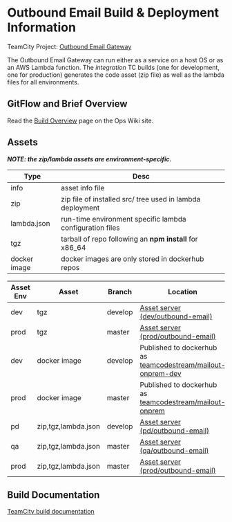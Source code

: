 # Outbound Email Build & Deployment Information

TeamCity Project: [Outbound Email Gateway](http://redirector.codestream.us/builds/outbound_email)

The Outbound Email Gateway can run either as a service on a host OS or as an AWS
Lambda function.  The _integration_ TC builds (one for development, one for
production) generates the code asset (zip file) as well as the lambda files for
all environments.

## GitFlow and Brief Overview
Read the [Build Overview](https://redirector.codestream.us/ops/workflows) page on the Ops Wiki site.

## Assets

**_NOTE: the zip/lambda assets are environment-specific._**

| Type | Desc |
| --- | --- |
| info | asset info file |
| zip | zip file of installed src/ tree used in lambda deployment |
| lambda.json | run-time environment specific lambda configuration files |
| tgz | tarball of repo following an **npm install** for x86_64 |
| docker image | docker images are only stored in dockerhub repos |

| Asset Env | Asset | Branch | Location |
| --- | --- | --- | --- |
| dev | tgz | develop | [Asset server (dev/outbound-email)](http://assets.codestream.us/artifacts/dev/outbound-email/) |
| prod | tgz| master | [Asset server (prod/outbound-email)](http://assets.codestream.us/artifacts/prod/outbound-email/) |
| dev | docker image | develop | Published to dockerhub as [teamcodestream/mailout-onprem-dev](https://cloud.docker.com/u/teamcodestream/repository/docker/teamcodestream/mailout-onprem-dev) |
| prod | docker image | master | Published to dockerhub as [teamcodestream/mailout-onprem](https://cloud.docker.com/u/teamcodestream/repository/docker/teamcodestream/mailout-onprem) |
| pd | zip,tgz,lambda.json | develop | [Asset server (pd/outbound-email)](http://assets.codestream.us/artifacts/pd/outbound-email/) |
| qa | zip,tgz,lambda.json | master | [Asset server (qa/outbound-email)](http://assets.codestream.us/artifacts/qa/outbound-email/) |
| prod | zip,tgz,lambda.json | master | [Asset server (prod/outbound-email)](http://assets.codestream.us/artifacts/prod/outbound-email/) |

## Build Documentation

[TeamCity build documentation](https://github.com/TeamCodeStream/teamcity_tools/tree/master/docs)
